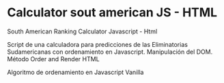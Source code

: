 # Calculator sout american JS - HTML
South American Ranking Calculator  Javascript  - Html

Script de una calculadora para predicciones de las Eliminatorias Sudamericanas con ordenamiento en Javascript. Manipulación del DOM. Método Order and Render HTML

Algoritmo de ordenamiento en Javascript Vanilla
